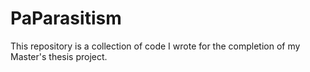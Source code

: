 # PaParasitism

This repository is a collection of code I wrote for the completion of my Master's thesis project.
